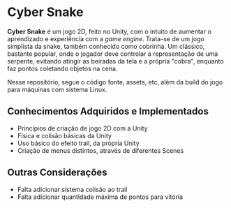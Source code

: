 # Cyber Snake

**Cyber Snake** é um jogo 2D, feito no Unity, com o intuito de aumentar o aprendizado e experiência com a *game engine*. Trata-se de um jogo simplista da snake, também conhecido como cobrinha. Um clássico, bastante popular, onde o jogador deve controlar a representação de uma serpente, evitando atingir as beiradas da tela e a própria "cobra", enquanto faz pontos coletando objetos na cena.

Nesse repositório, segue o código fonte, assets, etc, além da build do jogo para máquinas com sistema Linux.

## Conhecimentos Adquiridos e Implementados
- Princípios de criação de jogo 2D com a Unity
- Física e colisão básicas da Unity
- Uso básico do efeito trail, da própria Unity
- Criação de menus distintos, através de diferentes Scenes

## Outras Considerações
- Falta adicionar sistema colisão ao trail
- Falta adicionar quantidade máxima de pontos para vitória
